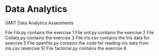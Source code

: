 # Data Analytics
GMIT Data Analytics Assesments


File Fib.py contains the exercise 1
File ord.py contains the exercise 2
File Collatz.py contains the exercise 3
File iris.csv contains the Iris data for exercise 5
File openfile.py contains the code for reading iris data from iris.csv (exercise 5)
File factorial.py contains the exercise 6

